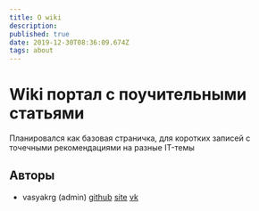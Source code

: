 ```yaml
---
title: О wiki
description: 
published: true
date: 2019-12-30T08:36:09.674Z
tags: about
---
```


# Wiki портал с поучительными статьями
Планировался как базовая страничка, для коротких записей с точечными рекомендациями на разные IT-темы

## Авторы

- vasyakrg (admin)
[github](https://github.com/vasyakrg)
[site](https://realmanual.ru/)
[vk](https://vk.com/realmanual)